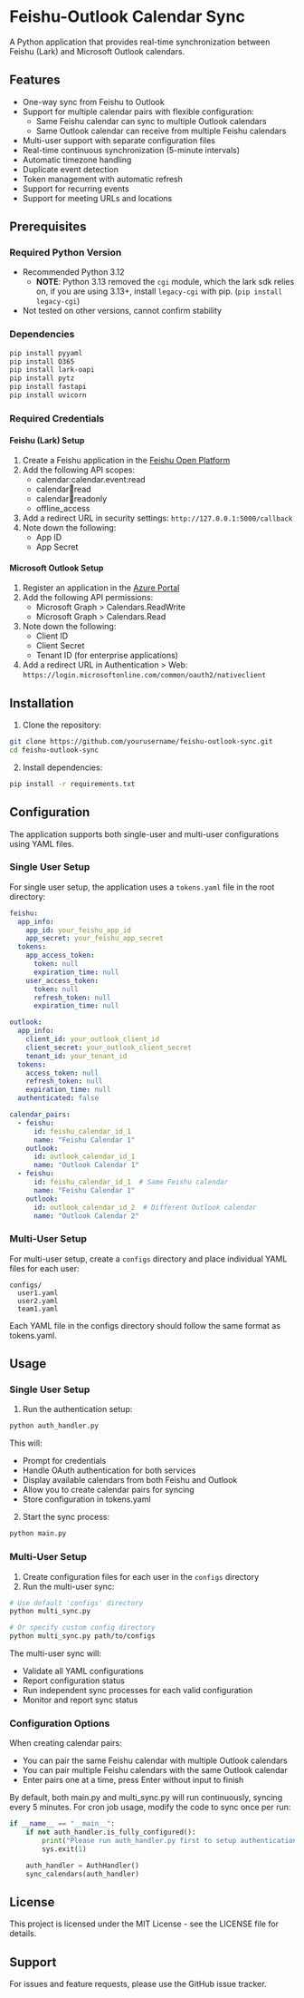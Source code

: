 # Feishu-Outlook Calendar Sync

A Python application that provides real-time synchronization between Feishu (Lark) and Microsoft Outlook calendars.

## Features

- One-way sync from Feishu to Outlook
- Support for multiple calendar pairs with flexible configuration:
  - Same Feishu calendar can sync to multiple Outlook calendars
  - Same Outlook calendar can receive from multiple Feishu calendars
- Multi-user support with separate configuration files
- Real-time continuous synchronization (5-minute intervals)
- Automatic timezone handling
- Duplicate event detection
- Token management with automatic refresh
- Support for recurring events
- Support for meeting URLs and locations

## Prerequisites

### Required Python Version
- Recommended Python 3.12
  - **NOTE**: Python 3.13 removed the `cgi` module, which the lark sdk relies on, if you are using 3.13+, install `legacy-cgi` with pip. (`pip install legacy-cgi`)
- Not tested on other versions, cannot confirm stability

### Dependencies
```bash
pip install pyyaml
pip install O365
pip install lark-oapi
pip install pytz
pip install fastapi
pip install uvicorn
```

### Required Credentials

#### Feishu (Lark) Setup
1. Create a Feishu application in the [Feishu Open Platform](https://open.feishu.cn/)
2. Add the following API scopes:
   - calendar:calendar.event:read
   - calendar:calendar:read
   - calendar:calendar:readonly
   - offline_access
3. Add a redirect URL in security settings: `http://127.0.0.1:5000/callback`
4. Note down the following:
   - App ID
   - App Secret

#### Microsoft Outlook Setup
1. Register an application in the [Azure Portal](https://portal.azure.com/)
2. Add the following API permissions:
   - Microsoft Graph > Calendars.ReadWrite
   - Microsoft Graph > Calendars.Read
3. Note down the following:
   - Client ID
   - Client Secret
   - Tenant ID (for enterprise applications)
4. Add a redirect URL in Authentication > Web: `https://login.microsoftonline.com/common/oauth2/nativeclient`

## Installation

1. Clone the repository:
```bash
git clone https://github.com/yourusername/feishu-outlook-sync.git
cd feishu-outlook-sync
```

2. Install dependencies:
```bash
pip install -r requirements.txt
```

## Configuration
The application supports both single-user and multi-user configurations using YAML files.

### Single User Setup
For single user setup, the application uses a `tokens.yaml` file in the root directory:

```yaml
feishu:
  app_info:
    app_id: your_feishu_app_id
    app_secret: your_feishu_app_secret
  tokens:
    app_access_token:
      token: null
      expiration_time: null
    user_access_token:
      token: null
      refresh_token: null
      expiration_time: null

outlook:
  app_info:
    client_id: your_outlook_client_id
    client_secret: your_outlook_client_secret
    tenant_id: your_tenant_id
  tokens:
    access_token: null
    refresh_token: null
    expiration_time: null
  authenticated: false

calendar_pairs:
  - feishu:
      id: feishu_calendar_id_1
      name: "Feishu Calendar 1"
    outlook:
      id: outlook_calendar_id_1
      name: "Outlook Calendar 1"
  - feishu:
      id: feishu_calendar_id_1  # Same Feishu calendar
      name: "Feishu Calendar 1"
    outlook:
      id: outlook_calendar_id_2  # Different Outlook calendar
      name: "Outlook Calendar 2"
```

### Multi-User Setup
For multi-user setup, create a `configs` directory and place individual YAML files for each user:
```
configs/
  user1.yaml
  user2.yaml
  team1.yaml
```

Each YAML file in the configs directory should follow the same format as tokens.yaml.

## Usage

### Single User Setup

1. Run the authentication setup:
```bash
python auth_handler.py
```
This will:
- Prompt for credentials
- Handle OAuth authentication for both services
- Display available calendars from both Feishu and Outlook
- Allow you to create calendar pairs for syncing
- Store configuration in tokens.yaml

2. Start the sync process:
```bash
python main.py
```

### Multi-User Setup

1. Create configuration files for each user in the `configs` directory
2. Run the multi-user sync:
```bash
# Use default 'configs' directory
python multi_sync.py

# Or specify custom config directory
python multi_sync.py path/to/configs
```

The multi-user sync will:
- Validate all YAML configurations
- Report configuration status
- Run independent sync processes for each valid configuration
- Monitor and report sync status

### Configuration Options

When creating calendar pairs:
- You can pair the same Feishu calendar with multiple Outlook calendars
- You can pair multiple Feishu calendars with the same Outlook calendar
- Enter pairs one at a time, press Enter without input to finish

By default, both main.py and multi_sync.py will run continuously, syncing every 5 minutes. For cron job usage, modify the code to sync once per run:

```python
if __name__ == "__main__":
    if not auth_handler.is_fully_configured():
        print("Please run auth_handler.py first to setup authentication")
        sys.exit(1)

    auth_handler = AuthHandler()
    sync_calendars(auth_handler)
```

## License

This project is licensed under the MIT License - see the LICENSE file for details.

## Support

For issues and feature requests, please use the GitHub issue tracker.